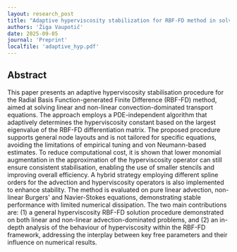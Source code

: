 ```yaml
---
layout: research_post
title: "Adaptive hyperviscosity stabilization for RBF-FD method in solving convection-dominated transport equations"
authors: 'Žiga Vaupotič'
date: 2025-09-05
journal: 'Preprint'
localfile: 'adaptive_hyp.pdf'
---
```


## Abstract

This paper presents an adaptive hyperviscosity stabilisation procedure for the Radial Basis Function-generated Finite Difference (RBF-FD) method, aimed at solving linear and non-linear convection-dominated transport equations. The approach employs a PDE-independent algorithm that adaptively determines the hyperviscosity constant based on the largest eigenvalue of the RBF-FD differentiation matrix. The proposed procedure supports general node layouts and is not tailored for specific equations, avoiding the limitations of empirical tuning and von Neumann-based estimates. To reduce computational cost, it is shown that lower monomial augmentation in the approximation of the hyperviscosity operator can still ensure consistent stabilisation, enabling the use of smaller stencils and improving overall efficiency. A hybrid strategy employing different spline orders for the advection and hyperviscosity operators is also implemented to enhance stability. The method is evaluated on pure linear advection, non-linear Burgers' and Navier-Stokes equations, demonstrating stable performance with limited numerical dissipation. The two main contributions are: (1) a general hyperviscosity RBF-FD solution procedure demonstrated on both linear and non-linear advection-dominated problems, and (2) an in-depth analysis of the behaviour of hyperviscosity within the RBF-FD framework, addressing the interplay between key free parameters and their influence on numerical results.